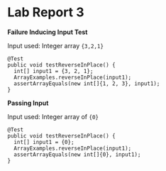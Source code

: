 # Lab Report 3

**Failure Inducing Input Test**

Input used: Integer array `{3,2,1}`

```
@Test 
public void testReverseInPlace() {
  int[] input1 = {3, 2, 1};
  ArrayExamples.reverseInPlace(input1);
  assertArrayEquals(new int[]{1, 2, 3}, input1);
}
```
**Passing Input**

Input used: Integer array of `{0}`

```
@Test 
public void testReverseInPlace() {
  int[] input1 = {0};
  ArrayExamples.reverseInPlace(input1);
  assertArrayEquals(new int[]{0}, input1);
}
```


